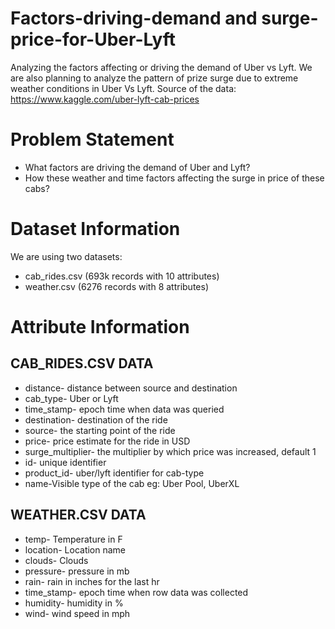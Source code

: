 # Factors-driving-demand and surge-price-for-Uber-Lyft
Analyzing the factors affecting or driving the demand of Uber vs Lyft. We are also planning to analyze the pattern of prize surge due to extreme weather conditions in Uber Vs Lyft. Source of the data: https://www.kaggle.com/uber-lyft-cab-prices

# Problem Statement
* What factors are driving the demand of Uber and Lyft?
* How these weather and time factors affecting the surge in price of these cabs?

# Dataset Information
We are using two datasets:
* cab_rides.csv (693k records with 10 attributes)
* weather.csv (6276 records with 8 attributes)

# Attribute Information

## CAB_RIDES.CSV DATA

* distance- distance between source and destination
* cab_type- Uber or Lyft
* time_stamp- epoch time when data was queried
* destination- destination of the ride
* source- the starting point of the ride
* price- price estimate for the ride in USD
* surge_multiplier- the multiplier by which price was increased, default 1
* id- unique identifier
* product_id- uber/lyft identifier for cab-type
* name-Visible type of the cab eg: Uber Pool, UberXL

## WEATHER.CSV DATA

* temp- Temperature in F
* location- Location name
* clouds- Clouds
* pressure- pressure in mb
* rain- rain in inches for the last hr
* time_stamp- epoch time when row data was collected
* humidity- humidity in %
* wind- wind speed in mph
